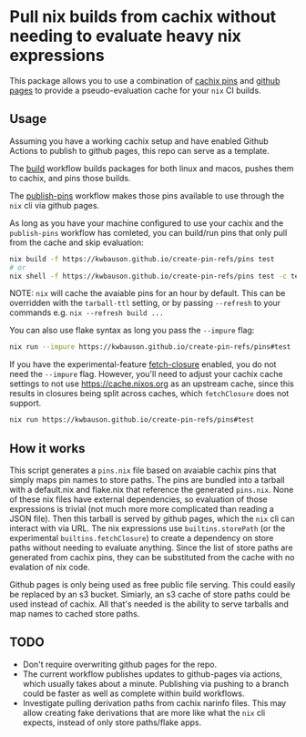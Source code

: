 # Pull nix builds from cachix without needing to evaluate heavy nix expressions

This package allows you to use a combination of [cachix pins](https://docs.cachix.org/pins) and [github pages](https://pages.github.com/) to provide a pseudo-evaluation cache for your `nix` CI builds.

## Usage

Assuming you have a working cachix setup and have enabled Github Actions to publish to github pages, this repo can serve as a template.

The [build](.github/workflows/build.yml) workflow builds packages for both linux and macos, pushes them to cachix, and pins those builds.

The [publish-pins](.github/workflows/publish-pins.yml) workflow makes those pins available to use through the `nix` cli via github pages.

As long as you have your machine configured to use your cachix and the `publish-pins` workflow has comleted, you can build/run pins that only pull from the cache and skip evaluation:

```bash
nix build -f https://kwbauson.github.io/create-pin-refs/pins test
# or
nix shell -f https://kwbauson.github.io/create-pin-refs/pins test -c test
```

NOTE: `nix` will cache the avaiable pins for an hour by default. This can be overridden with the `tarball-ttl` setting, or by passing `--refresh` to your commands e.g. `nix --refresh build ...`

You can also use flake syntax as long you pass the `--impure` flag:

```bash
nix run --impure https://kwbauson.github.io/create-pin-refs/pins#test
```

If you have the experimental-feature [fetch-closure](https://nix.dev/manual/nix/latest/language/builtins.html#builtins-fetchClosure) enabled, you do not need the `--impure` flag.
However, you'll need to adjust your cachix cache settings to not use https://cache.nixos.org as an upstream cache, since this results in closures being split across caches, which `fetchClosure` does not support.

```bash
nix run https://kwbauson.github.io/create-pin-refs/pins#test
```


## How it works

This script generates a `pins.nix` file based on avaiable cachix pins that simply maps pin names to store paths.
The pins are bundled into a tarball with a default.nix and flake.nix that reference the generated `pins.nix`.
None of these nix files have external dependencies, so evaluation of those expressions is trivial (not much more more complicated than reading a JSON file).
Then this tarball is served by github pages, which the `nix` cli can interact with via URL.
The nix expressions use `builtins.storePath` (or the experimental `builtins.fetchClosure`) to create a dependency on store paths without needing to evaluate anything.
Since the list of store paths are generated from cachix pins, they can be substituted from the cache with no evalation of nix code.

Github pages is only being used as free public file serving.
This could easily be replaced by an s3 bucket.
Simiarly, an s3 cache of store paths could be used instead of cachix.
All that's needed is the ability to serve tarballs and map names to cached store paths.

## TODO

- Don't require overwriting github pages for the repo.
- The current workflow publishes updates to github-pages via actions, which usually takes about a minute. Publishing via pushing to a branch could be faster as well as complete within build workflows.
- Investigate pulling derivation paths from cachix narinfo files. This may allow creating fake derivations that are more like what the `nix` cli expects, instead of only store paths/flake apps.
